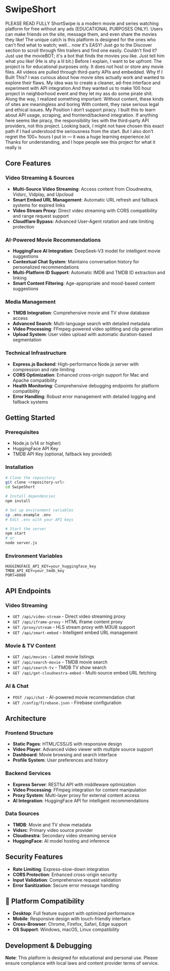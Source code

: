 # SwipeShort

PLEASE READ FULLY ShortSwipe is a modern movie and series watching platform for free without any ads (EDUCATIONAL PURPOSES ONLY). Users can make friends on the site, message them, and even share the movies they like! The unique catch is this platform is designed for the ones who can't find what to watch; well... now it's EASY! Just go to the Discover section to scroll through film trailers and find one easily. Couldn't find it? Just use the movieBOT; it's a bot that finds the movies you like. Just tell him what you like! (He is shy a lil bit.) Before I explain, I want to be upfront:
The project is for educational purposes only.
It does not host or store any movie files.
All videos are pulled through third-party APIs and embedded.
Why tf I Built This?
I was curious about how movie sites actually work and wanted to explore their flaws. My idea was to create a cleaner, ad-free interface and experiment with API integration.And they wanted us to make 100 hour project in neighborhood event and they let my ass do some pirate shit.
Along the way, I realized something important:
Without content, these kinds of sites are meaningless and boring
With content, they raise serious legal and ethical issues.
My Position
I don’t support piracy.
I built this to learn about API usage, scraping, and frontend/backend integration.
If anything here seems like piracy, the responsibility lies with the third-party API providers, not this project.
Looking back, I might not have chosen this exact path if I had understood the seriousness from the start. But I also don’t regret the 100+ hours I put in — it was a huge learning experience.lol
Thanks for understanding, and I hope people see this project for what it really is

##  Core Features

### **Video Streaming & Sources**
- **Multi-Source Video Streaming**: Access content from Cloudnestra, Vidsrc, Vidplay, and Upcloud
- **Smart Embed URL Management**: Automatic URL refresh and fallback systems for expired links
- **Video Stream Proxy**: Direct video streaming with CORS compatibility and range request support
- **Cloudflare Bypass**: Advanced User-Agent rotation and rate limiting protection

### **AI-Powered Movie Recommendations**
- **HuggingFace AI Integration**: DeepSeek-V3 model for intelligent movie suggestions
- **Contextual Chat System**: Maintains conversation history for personalized recommendations
- **Multi-Platform ID Support**: Automatic IMDB and TMDB ID extraction and linking
- **Smart Content Filtering**: Age-appropriate and mood-based content suggestions

### **Media Management**
- **TMDB Integration**: Comprehensive movie and TV show database access
- **Advanced Search**: Multi-language search with detailed metadata
- **Video Processing**: FFmpeg-powered video splitting and clip generation
- **Upload System**: User video upload with automatic duration-based segmentation

### **Technical Infrastructure**
- **Express.js Backend**: High-performance Node.js server with compression and rate limiting
- **CORS Optimization**: Enhanced cross-origin support for Mac and Apache compatibility
- **Health Monitoring**: Comprehensive debugging endpoints for platform compatibility
- **Error Handling**: Robust error management with detailed logging and fallback systems

##  Getting Started

### Prerequisites
- Node.js (v14 or higher)
- HuggingFace API Key
- TMDB API Key (optional, fallback key provided)

### Installation
```bash
# Clone the repository
git clone <repository-url>
cd SwipeShort

# Install dependencies
npm install

# Set up environment variables
cp .env.example .env
# Edit .env with your API keys

# Start the server
npm start
# or
node server.js
```

### Environment Variables
```env
HUGGINGFACE_API_KEY=your_huggingface_key
TMDB_API_KEY=your_tmdb_key
PORT=8080

```

##  API Endpoints

### Video Streaming
- `GET /api/video-stream` - Direct video streaming proxy
- `GET /api/iframe-proxy` - HTML iframe content proxy
- `GET /proxy/stream` - HLS stream proxy with M3U8 support
- `GET /api/smart-embed` - Intelligent embed URL management

### Movie & TV Content
- `GET /api/movies` - Latest movie listings
- `GET /api/search-movie` - TMDB movie search
- `GET /api/search-tv` - TMDB TV show search
- `GET /api/get-cloudnestra-embed` - Multi-source embed URL fetching

### AI & Chat
- `POST /api/chat` - AI-powered movie recommendation chat
- `GET /config/firebase.json` - Firebase configuration



##  Architecture

### Frontend Structure
- **Static Pages**: HTML/CSS/JS with responsive design
- **Video Player**: Advanced video viewer with multiple source support
- **Dashboard**: Movie browsing and search interface
- **Profile System**: User preferences and history

### Backend Services
- **Express Server**: RESTful API with middleware optimization
- **Video Processing**: FFmpeg integration for content manipulation
- **Proxy System**: Multi-layer proxy for external content access
- **AI Integration**: HuggingFace API for intelligent recommendations

### Data Sources
- **TMDB**: Movie and TV show metadata
- **Vidsrc**: Primary video source provider
- **Cloudnestra**: Secondary video streaming service
- **HuggingFace**: AI model hosting and inference

##  Security Features

- **Rate Limiting**: Express-slow-down integration
- **CORS Protection**: Enhanced cross-origin security
- **Input Validation**: Comprehensive request validation
- **Error Sanitization**: Secure error message handling

## 📱 Platform Compatibility

- **Desktop**: Full feature support with optimized performance
- **Mobile**: Responsive design with touch-friendly interface
- **Cross-Browser**: Chrome, Firefox, Safari, Edge support
- **OS Support**: Windows, macOS, Linux compatibility

## Development & Debugging



**Note**: This platform is designed for educational and personal use. Please ensure compliance with local laws and content provider terms of service.



